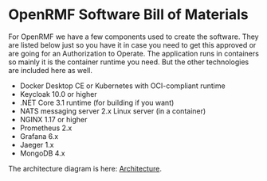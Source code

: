 # OpenRMF Software Bill of Materials

For OpenRMF we have a few components used to create the software. They are listed below just so you have it in case you need to get this approved or are going for an Authorization to Operate. The application runs in containers so mainly it is the container runtime you need. But the other technologies are included here as well. 

* Docker Desktop CE or Kubernetes with OCI-compliant runtime
* Keycloak 10.0 or higher
* .NET Core 3.1 runtime (for building if you want)
* NATS messaging server 2.x Linux server (in a container)
* NGINX 1.17 or higher
* Prometheus 2.x
* Grafana 6.x
* Jaeger 1.x
* MongoDB 4.x

The architecture diagram is here: [Architecture](./architecture/README.md).